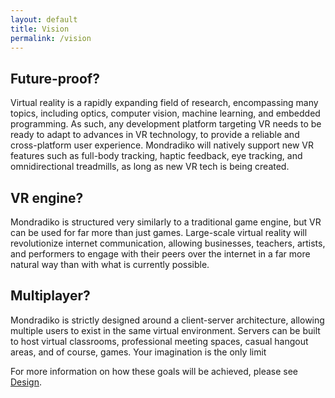 ```yaml
---
layout: default
title: Vision
permalink: /vision
---
```


## Future-proof?
Virtual reality is a rapidly expanding field of research, encompassing many topics, including optics, computer vision, machine learning, and embedded programming. As such, any development platform targeting VR needs to be ready to adapt to advances in VR technology, to provide a reliable and cross-platform user experience. Mondradiko will natively support new VR features such as full-body tracking, haptic feedback, eye tracking, and omnidirectional treadmills, as long as new VR tech is being created.

## VR engine?
Mondradiko is structured very similarly to a traditional game engine, but VR can be used for far more than just games. Large-scale virtual reality will revolutionize internet communication, allowing businesses, teachers, artists, and performers to engage with their peers over the internet in a far more natural way than with what is currently possible.

## Multiplayer?
Mondradiko is strictly designed around a client-server architecture, allowing multiple users to exist in the same virtual environment. Servers can be built to host virtual classrooms, professional meeting spaces, casual hangout areas, and of course, games. Your imagination is the only limit

For more information on how these goals will be achieved, please see [Design](/mondradiko/design).

